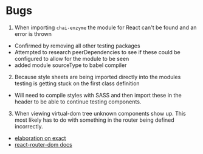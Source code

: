 # Bugs

1. When importing `chai-enzyme` the module for React can't be found and an error is thrown
  - Confirmed by removing all other testing packages
  - Attempted to research peerDependencies to see if these could be configured to allow for the module to be seen
  - added module sourceType to babel compiler

2. Because style sheets are being imported directly into the modules testing is getting stuck on the first class definition
  - Will need to compile styles with SASS and then import these in the header to be able to continue testing components.
  
3. When viewing virtual-dom tree unknown components show up. This most likely has to do with something in the router being defined incorrectly. 
 - [elaboration on exact](https://www.techiediaries.com/react-router-dom-v4/)
 - [react-router-dom docs](https://github.com/ReactTraining/react-router/blob/master/packages/react-router-dom/docs/guides/basic-components.md)
